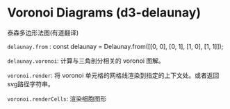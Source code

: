 # Voronoi Diagrams (d3-delaunay)

泰森多边形法图(有道翻译)

`delaunay.from` :
const delaunay = Delaunay.from([[0, 0], [0, 1], [1, 0], [1, 1]]);

`delaunay.voronoi`: 计算与三角剖分相关的 voronoi 图解。

`voronoi.render`: 将 voronoi 单元格的网格线渲染到指定的上下文处。或者返回svg路径字符串。

`voronoi.renderCells`: 渲染细胞图形

